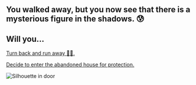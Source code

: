 ## You walked away, but you now see that there is a mysterious figure in the shadows. :cold_sweat:
## Will you...

[Turn back and run away :runner::dash:.](fell-down-a-sewer.md)

[Decide to enter the abandoned house for protection.](enter-house.md)

![Silhouette in door](https://cdn.pixabay.com/photo/2013/07/13/12/38/man-160034_960_720.png)
